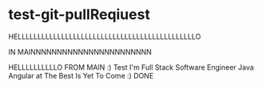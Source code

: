 # test-git-pullReqiuest
HELLLLLLLLLLLLLLLLLLLLLLLLLLLLLLLLLLLLLLLLLLLLLO

IN MAINNNNNNNNNNNNNNNNNNNNNNN

HELLLLLLLLLLO FROM MAIN :) Test               I'm Full Stack Software Engineer Java Angular at The Best Is Yet To Come :) DONE 
